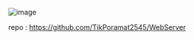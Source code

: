 
![image](https://github.com/TikPoramat2545/ESP32-Web-Server/assets/134470274/97ffdbe9-6265-43d9-b754-759b40cfa6a8)

repo : https://github.com/TikPoramat2545/WebServer
